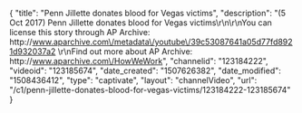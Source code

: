 {
    "title": "Penn Jillette donates blood for Vegas victims",
    "description": "(5 Oct 2017) Penn Jillette donates blood for Vegas victims\r\n\r\nYou can license this story through AP Archive: http:\/\/www.aparchive.com\/metadata\/youtube\/39c53087641a05d77fd8921d932037a2 \r\nFind out more about AP Archive: http:\/\/www.aparchive.com\/HowWeWork",
    "channelid": "123184222",
    "videoid": "123185674",
    "date_created": "1507626382",
    "date_modified": "1508436412",
    "type": "captivate",
    "layout": "channelVideo",
    "url": "\/c1\/penn-jillette-donates-blood-for-vegas-victims\/123184222-123185674"
}